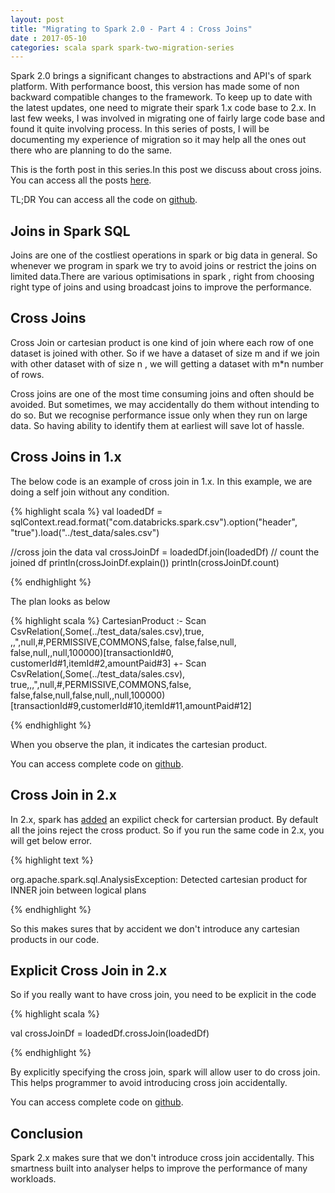 ```yaml
---
layout: post
title: "Migrating to Spark 2.0 - Part 4 : Cross Joins" 
date : 2017-05-10
categories: scala spark spark-two-migration-series
---
```


Spark 2.0 brings a significant changes to abstractions and API's of spark platform. With performance boost, this version has made some of non backward compatible changes to the framework. To keep up to date with the latest updates, one need to migrate their spark 1.x code base to 2.x. In last few weeks, I was involved in migrating one of fairly large code base and found it quite involving process. In this series of posts, I will be documenting my experience of migration so it may help all the ones out there who are planning to do the same.

This is the forth post in this series.In this post we discuss about cross joins. You can access all the posts [here](/categories/spark-two-migration-series).

TL;DR You can access all the code on [github](https://github.com/phatak-dev/spark-two-migration).

## Joins in Spark SQL
Joins are one of the costliest operations in spark or big data in general. So whenever we program in spark we try to avoid joins or restrict the joins on limited data.There are various optimisations in spark , right from choosing right type of joins and using broadcast joins to improve the performance.

## Cross Joins

Cross Join or cartesian product is one kind of join where each row of one dataset is joined with other. So if we have a dataset of size m and if we join with other dataset with of size n , we will getting a dataset with m*n number of rows.

Cross joins are one of the most time consuming joins and often should be avoided. But sometimes, we may accidentally do them without intending to do so. But we recognise performance issue only when they run on large data. So having ability to identify them at earliest will save lot of hassle.

## Cross Joins in 1.x

The below code is an example of cross join in 1.x. In this example, we are doing a self join without any condition.

{% highlight scala %}
 val loadedDf = sqlContext.read.format("com.databricks.spark.csv").option("header", "true").load("../test_data/sales.csv")

 //cross join the data
 val crossJoinDf = loadedDf.join(loadedDf)
// count the joined df
 println(crossJoinDf.explain())
 println(crossJoinDf.count)
 
{% endhighlight %}

The plan looks as below

{% highlight scala %}
CartesianProduct
:- Scan CsvRelation(<function0>,Some(../test_data/sales.csv),true,
,,",null,#,PERMISSIVE,COMMONS,false,
false,false,null,
false,null,,null,100000)[transactionId#0,
customerId#1,itemId#2,amountPaid#3]
+- Scan CsvRelation(<function0>,Some(../test_data/sales.csv),
true,,,",null,#,PERMISSIVE,COMMONS,false,
false,false,null,false,null,,null,100000)
[transactionId#9,customerId#10,itemId#11,amountPaid#12]

{% endhighlight %}

When you observe the plan, it indicates the cartesian product.

You can access complete code on [github](https://github.com/phatak-dev/spark-two-migration/blob/master/spark-one/src/main/scala/com/madhukaraphatak/spark/migration/sparkone/CrossJoin.scala).

## Cross Join in 2.x

In 2.x, spark has [added](https://issues.apache.org/jira/browse/SPARK-17298) an expilict check for cartersian product. By default all the joins reject the cross product. So if you run the same code in 2.x, you will get below error.

{% highlight text %}

org.apache.spark.sql.AnalysisException: Detected cartesian product for INNER join between logical plans

{% endhighlight %}

So this makes sures that by accident we don't introduce any cartesian products in our code.

## Explicit Cross Join in 2.x

So if you really want to have cross join, you need to be explicit in the code 

{% highlight scala %}

val crossJoinDf = loadedDf.crossJoin(loadedDf)

{% endhighlight %}

By explicitly specifying the cross join, spark will allow user to do cross join. This helps programmer to avoid introducing cross join accidentally.

You can access complete code on [github](https://github.com/phatak-dev/spark-two-migration/blob/master/spark-two/src/main/scala/com/madhukaraphatak/spark/migration/sparktwo/CrossJoin.scala).

## Conclusion

Spark 2.x makes sure that we don't introduce cross join accidentally. This smartness built into analyser helps to improve the performance of many workloads.
